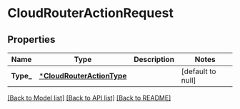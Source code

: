 # CloudRouterActionRequest

## Properties
Name | Type | Description | Notes
------------ | ------------- | ------------- | -------------
**Type_** | [***CloudRouterActionType**](CloudRouterActionType.md) |  | [default to null]

[[Back to Model list]](../README.md#documentation-for-models) [[Back to API list]](../README.md#documentation-for-api-endpoints) [[Back to README]](../README.md)

